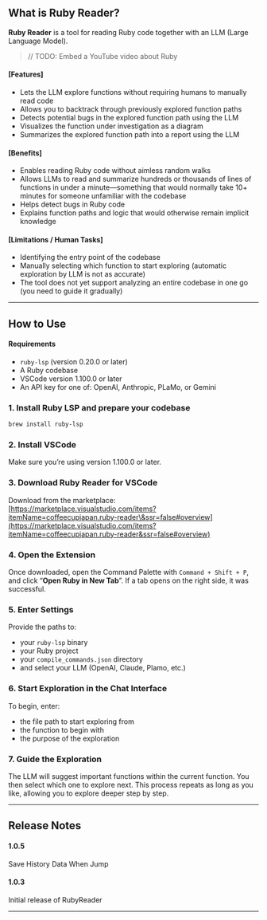 ## What is Ruby Reader?

**Ruby Reader** is a tool for reading Ruby code together with an LLM (Large Language Model).

> // TODO: Embed a YouTube video about Ruby

#### \[Features]

* Lets the LLM explore functions without requiring humans to manually read code
* Allows you to backtrack through previously explored function paths
* Detects potential bugs in the explored function path using the LLM
* Visualizes the function under investigation as a diagram
* Summarizes the explored function path into a report using the LLM

#### \[Benefits]

* Enables reading Ruby code without aimless random walks
* Allows LLMs to read and summarize hundreds or thousands of lines of functions in under a minute—something that would normally take 10+ minutes for someone unfamiliar with the codebase
* Helps detect bugs in Ruby code
* Explains function paths and logic that would otherwise remain implicit knowledge

#### \[Limitations / Human Tasks]

* Identifying the entry point of the codebase
* Manually selecting which function to start exploring (automatic exploration by LLM is not as accurate)
* The tool does not yet support analyzing an entire codebase in one go (you need to guide it gradually)

---

## How to Use

#### Requirements

* `ruby-lsp` (version 0.20.0 or later)
* A Ruby codebase
* VSCode version 1.100.0 or later
* An API key for one of: OpenAI, Anthropic, PLaMo, or Gemini

### 1. Install Ruby LSP and prepare your codebase

```bash
brew install ruby-lsp
```

### 2. Install VSCode

Make sure you’re using version 1.100.0 or later.

### 3. Download Ruby Reader for VSCode

Download from the marketplace:
[https://marketplace.visualstudio.com/items?itemName=coffeecupjapan.ruby-reader\&ssr=false#overview](https://marketplace.visualstudio.com/items?itemName=coffeecupjapan.ruby-reader&ssr=false#overview)

### 4. Open the Extension

Once downloaded, open the Command Palette with `Command + Shift + P`, and click “**Open Ruby in New Tab**”.
If a tab opens on the right side, it was successful.

### 5. Enter Settings

Provide the paths to:

* your `ruby-lsp` binary
* your Ruby project
* your `compile_commands.json` directory
* and select your LLM (OpenAI, Claude, Plamo, etc.)

### 6. Start Exploration in the Chat Interface

To begin, enter:

* the file path to start exploring from
* the function to begin with
* the purpose of the exploration

### 7. Guide the Exploration

The LLM will suggest important functions within the current function.
You then select which one to explore next.
This process repeats as long as you like, allowing you to explore deeper step by step.

---

## Release Notes

#### 1.0.5

Save History Data When Jump

#### 1.0.3

Initial release of RubyReader

---
